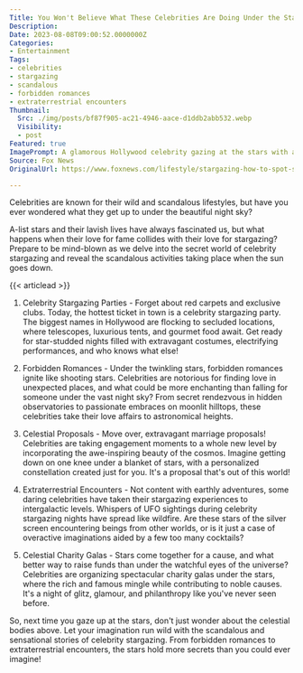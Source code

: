 ```yaml
---
Title: You Won't Believe What These Celebrities Are Doing Under the Stars!
Description: 
Date: 2023-08-08T09:00:52.0000000Z
Categories:
- Entertainment
Tags:
- celebrities
- stargazing
- scandalous
- forbidden romances
- extraterrestrial encounters
Thumbnail:
  Src: ./img/posts/bf87f905-ac21-4946-aace-d1ddb2abb532.webp
  Visibility:
  - post
Featured: true
ImagePrompt: A glamorous Hollywood celebrity gazing at the stars with a telescope in one hand and a glass of champagne in the other, surrounded by a luxurious outdoor setup with fairy lights and golden decorations.
Source: Fox News
OriginalUrl: https://www.foxnews.com/lifestyle/stargazing-how-to-spot-stars

---
```

Celebrities are known for their wild and scandalous lifestyles, but have you ever wondered what they get up to under the beautiful night sky?

A-list stars and their lavish lives have always fascinated us, but what happens when their love for fame collides with their love for stargazing? Prepare to be mind-blown as we delve into the secret world of celebrity stargazing and reveal the scandalous activities taking place when the sun goes down.

{{< articlead >}}

1. Celebrity Stargazing Parties - Forget about red carpets and exclusive clubs. Today, the hottest ticket in town is a celebrity stargazing party. The biggest names in Hollywood are flocking to secluded locations, where telescopes, luxurious tents, and gourmet food await. Get ready for star-studded nights filled with extravagant costumes, electrifying performances, and who knows what else!

2. Forbidden Romances - Under the twinkling stars, forbidden romances ignite like shooting stars. Celebrities are notorious for finding love in unexpected places, and what could be more enchanting than falling for someone under the vast night sky? From secret rendezvous in hidden observatories to passionate embraces on moonlit hilltops, these celebrities take their love affairs to astronomical heights.

3. Celestial Proposals - Move over, extravagant marriage proposals! Celebrities are taking engagement moments to a whole new level by incorporating the awe-inspiring beauty of the cosmos. Imagine getting down on one knee under a blanket of stars, with a personalized constellation created just for you. It's a proposal that's out of this world!

4. Extraterrestrial Encounters - Not content with earthly adventures, some daring celebrities have taken their stargazing experiences to intergalactic levels. Whispers of UFO sightings during celebrity stargazing nights have spread like wildfire. Are these stars of the silver screen encountering beings from other worlds, or is it just a case of overactive imaginations aided by a few too many cocktails?

5. Celestial Charity Galas - Stars come together for a cause, and what better way to raise funds than under the watchful eyes of the universe? Celebrities are organizing spectacular charity galas under the stars, where the rich and famous mingle while contributing to noble causes. It's a night of glitz, glamour, and philanthropy like you've never seen before.

So, next time you gaze up at the stars, don't just wonder about the celestial bodies above. Let your imagination run wild with the scandalous and sensational stories of celebrity stargazing. From forbidden romances to extraterrestrial encounters, the stars hold more secrets than you could ever imagine!